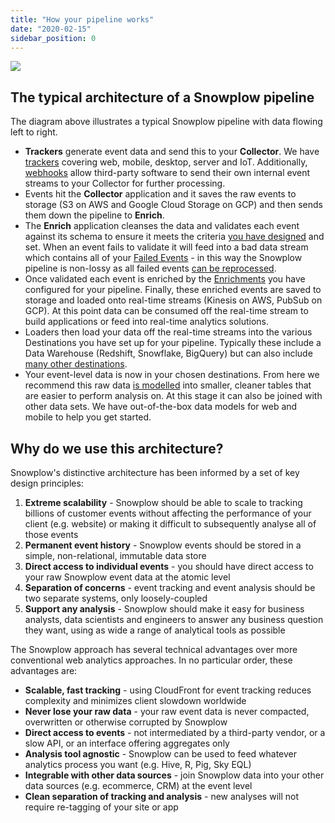 ```yaml
---
title: "How your pipeline works"
date: "2020-02-15"
sidebar_position: 0
---
```


[![](https://docs.snowplowanalytics.com/wp-content/uploads/sites/2/2020/10/Screenshot-2020-02-24-at-10.38.12.png?w=1024)](https://docs.snowplowanalytics.com/wp-content/uploads/sites/2/2020/10/Screenshot-2020-02-24-at-10.38.12.png)

## The typical architecture of a Snowplow pipeline

The diagram above illustrates a typical Snowplow pipeline with data flowing left to right.

- **Trackers** generate event data and send this to your **Collector**. We have [trackers](/docs/collecting-data/collecting-from-own-applications/) covering web, mobile, desktop, server and IoT. Additionally, [webhooks](/docs/collecting-data/collecting-data-from-third-parties/) allow third-party software to send their own internal event streams to your Collector for further processing.
- Events hit the **Collector** application and it saves the raw events to storage (S3 on AWS and Google Cloud Storage on GCP) and then sends them down the pipeline to **Enrich**.
- The **Enrich** application cleanses the data and validates each event against its schema to ensure it meets the criteria [you have designed](/docs/understanding-tracking-design/) and set. When an event fails to validate it will feed into a bad data stream which contains all of your [Failed Events](/docs/managing-data-quality/understanding-failed-events/) - in this way the Snowplow pipeline is non-lossy as all failed events [can be reprocessed](/docs/event-recovery-for-insights/getting-started/).
- Once validated each event is enriched by the [Enrichments](/docs/using-the-snowplow-console/configuring-enrichments/) you have configured for your pipeline. Finally, these enriched events are saved to storage and loaded onto real-time streams (Kinesis on AWS, PubSub on GCP). At this point data can be consumed off the real-time stream to build applications or feed into real-time analytics solutions.
- Loaders then load your data off the real-time streams into the various Destinations you have set up for your pipeline. Typically these include a Data Warehouse (Redshift, Snowflake, BigQuery) but can also include [many other destinations](/docs/accessing-your-data/destinations/).
- Your event-level data is now in your chosen destinations. From here we recommend this raw data [is modelled](/docs/modeling-your-data/) into smaller, cleaner tables that are easier to perform analysis on. At this stage it can also be joined with other data sets. We have out-of-the-box data models for web and mobile to help you get started.

## Why do we use this architecture?

Snowplow's distinctive architecture has been informed by a set of key design principles:

1. **Extreme scalability** - Snowplow should be able to scale to tracking billions of customer events without affecting the performance of your client (e.g. website) or making it difficult to subsequently analyse all of those events
2. **Permanent event history** - Snowplow events should be stored in a simple, non-relational, immutable data store
3. **Direct access to individual events** - you should have direct access to your raw Snowplow event data at the atomic level
4. **Separation of concerns** - event tracking and event analysis should be two separate systems, only loosely-coupled
5. **Support any analysis** - Snowplow should make it easy for business analysts, data scientists and engineers to answer any business question they want, using as wide a range of analytical tools as possible

The Snowplow approach has several technical advantages over more conventional web analytics approaches. In no particular order, these advantages are:

- **Scalable, fast tracking** - using CloudFront for event tracking reduces complexity and minimizes client slowdown worldwide
- **Never lose your raw data** - your raw event data is never compacted, overwritten or otherwise corrupted by Snowplow
- **Direct access to events** - not intermediated by a third-party vendor, or a slow API, or an interface offering aggregates only
- **Analysis tool agnostic** - Snowplow can be used to feed whatever analytics process you want (e.g. Hive, R, Pig, Sky EQL)
- **Integrable with other data sources** - join Snowplow data into your other data sources (e.g. ecommerce, CRM) at the event level
- **Clean separation of tracking and analysis** - new analyses will not require re-tagging of your site or app
